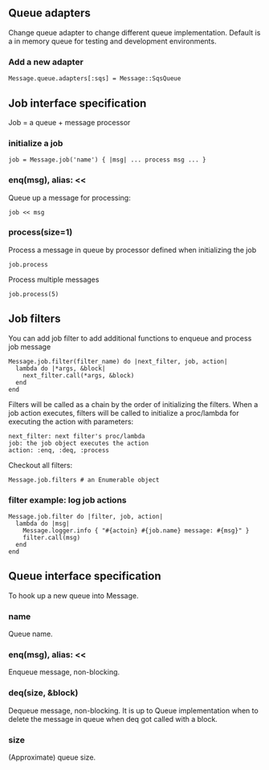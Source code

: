 ## Queue adapters

Change queue adapter to change different queue implementation. Default is a in memory queue for testing and development environments.

### Add a new adapter

    Message.queue.adapters[:sqs] = Message::SqsQueue

## Job interface specification

Job = a queue + message processor

### initialize a job

    job = Message.job('name') { |msg| ... process msg ... }

### enq(msg), alias: <<

Queue up a message for processing:

    job << msg

### process(size=1)

Process a message in queue by processor defined when initializing the job

    job.process

Process multiple messages

    job.process(5)

## Job filters

You can add job filter to add additional functions to enqueue and process job message

    Message.job.filter(filter_name) do |next_filter, job, action|
      lambda do |*args, &block|
        next_filter.call(*args, &block)
      end
    end

Filters will be called as a chain by the order of initializing the filters.
When a job action executes, filters will be called to initialize a proc/lambda for executing
the action with parameters:

    next_filter: next filter's proc/lambda
    job: the job object executes the action
    action: :enq, :deq, :process


Checkout all filters:

    Message.job.filters # an Enumerable object

### filter example: log job actions

    Message.job.filter do |filter, job, action|
      lambda do |msg|
        Message.logger.info { "#{actoin} #{job.name} message: #{msg}" }
        filter.call(msg)
      end
    end

## Queue interface specification

To hook up a new queue into Message.

### name

Queue name.

### enq(msg), alias: <<

Enqueue message, non-blocking.

### deq(size, &block)

Dequeue message, non-blocking.
It is up to Queue implementation when to delete the message in queue when deq got called with a block.

### size

(Approximate) queue size.
